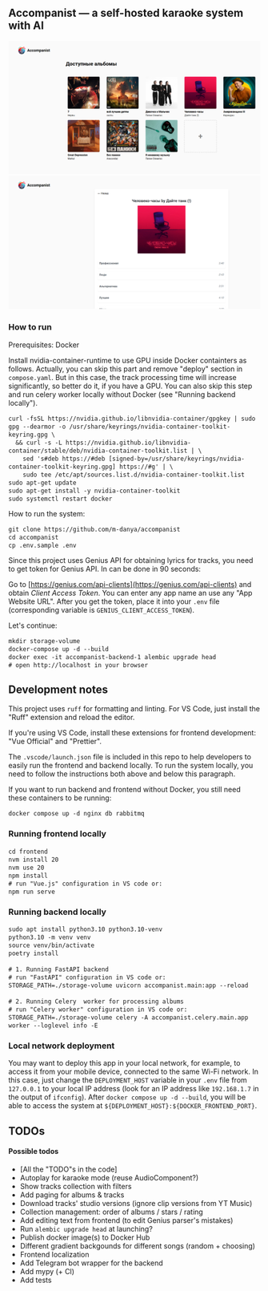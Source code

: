 ## Accompanist — a self-hosted karaoke system with AI

<div style="text-align: center">
    <img src="./imgs/screen_1.png">
</div>

<div style="text-align: center">
    <img src="./imgs/screen_2.png">
</div>

### How to run

Prerequisites: Docker

Install nvidia-container-runtime to use GPU inside Docker containters as
follows. Actually, you can skip this part and remove "deploy" section in
`compose.yaml`. But in this case, the track processing time will increase
significantly, so better do it, if you have a GPU. You can also skip this step
and run celery worker locally without Docker (see "Running backend locally").

```
curl -fsSL https://nvidia.github.io/libnvidia-container/gpgkey | sudo gpg --dearmor -o /usr/share/keyrings/nvidia-container-toolkit-keyring.gpg \
  && curl -s -L https://nvidia.github.io/libnvidia-container/stable/deb/nvidia-container-toolkit.list | \
    sed 's#deb https://#deb [signed-by=/usr/share/keyrings/nvidia-container-toolkit-keyring.gpg] https://#g' | \
    sudo tee /etc/apt/sources.list.d/nvidia-container-toolkit.list
sudo apt-get update
sudo apt-get install -y nvidia-container-toolkit
sudo systemctl restart docker
```

How to run the system:

```
git clone https://github.com/m-danya/accompanist
cd accompanist
cp .env.sample .env
```

Since this project uses Genius API for obtaining lyrics for tracks, you need to
get token for Genius API. In can be done in 90 seconds:

Go to [https://genius.com/api-clients](https://genius.com/api-clients) and
obtain _Client Access Token_. You can enter any app name an use any "App Website
URL". After you get the token, place it into your `.env` file (corresponding
variable is `GENIUS_CLIENT_ACCESS_TOKEN`).

Let's continue:

```
mkdir storage-volume
docker-compose up -d --build
docker exec -it accompanist-backend-1 alembic upgrade head
# open http://localhost in your browser
```

## Development notes

This project uses `ruff` for formatting and linting. For VS Code, just install
the "Ruff" extension and reload the editor.

If you're using VS Code, install these extensions for frontend development: "Vue
Official" and "Prettier".

The `.vscode/launch.json` file is included in this repo to help developers to
easily run the frontend and backend locally. To run the system locally, you need
to follow the instructions both above and below this paragraph.

If you want to run backend and frontend without Docker, you still need these
containers to be running:

```
docker compose up -d nginx db rabbitmq
```

### Running frontend locally

```
cd frontend
nvm install 20
nvm use 20
npm install
# run "Vue.js" configuration in VS code or:
npm run serve
```

### Running backend locally

```
sudo apt install python3.10 python3.10-venv
python3.10 -m venv venv
source venv/bin/activate
poetry install

# 1. Running FastAPI backend
# run "FastAPI" configuration in VS code or:
STORAGE_PATH=./storage-volume uvicorn accompanist.main:app --reload

# 2. Running Celery  worker for processing albums
# run "Celery worker" configuration in VS code or:
STORAGE_PATH=./storage-volume celery -A accompanist.celery.main.app worker --loglevel info -E
```

### Local network deployment

You may want to deploy this app in your local network, for example, to access it
from your mobile device, connected to the same Wi-Fi network. In this case, just
change the `DEPLOYMENT_HOST` variable in your `.env` file from `127.0.0.1` to
your local IP address (look for an IP address like `192.168.1.7` in the output
of `ifconfig`). After `docker compose up -d --build`, you will be able to access
the system at `${DEPLOYMENT_HOST}:${DOCKER_FRONTEND_PORT}`.

## TODOs

#### Possible todos

- [All the "TODO"s in the code]
- Autoplay for karaoke mode (reuse AudioComponent?)
- Show tracks collection with filters
- Add paging for albums & tracks
- Download tracks' studio versions (ignore clip versions from YT Music)
- Collection management: order of albums / stars / rating
- Add editing text from frontend (to edit Genius parser's mistakes)
- Run `alembic upgrade head` at launching?
- Publish docker image(s) to Docker Hub
- Different gradient backgounds for different songs (random + choosing)
- Frontend localization
- Add Telegram bot wrapper for the backend
- Add mypy (+ CI)
- Add tests
